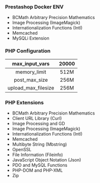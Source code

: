 ### Prestashop Docker ENV

- BCMath Arbitrary Precision Mathematics	
- Image Processing (ImageMagick)
- Internationalization Functions (Intl)
- Memcached
- MySQLi Extension


### PHP Configuration

| max_input_vars     | 20000|
| :----:             |:----:|
| memory_limit       |512M  |
| post_max_size      |256M  | 
| upload_max_filesize|256M  |


### PHP Extensions

- BCMath Arbitrary Precision Mathematics 
- Client URL Library (Curl)	 
- Image Processing and GD	 
- Image Processing (ImageMagick)	 
- Internationalization Functions (Intl)	 
- Memcached
- Multibyte String (Mbstring)	
- OpenSSL	
- File Information (Fileinfo)	
- JavaScript Object Notation (Json)
- PDO and MySQL Functions	
- PHP-DOM and PHP-XML	
- Zip